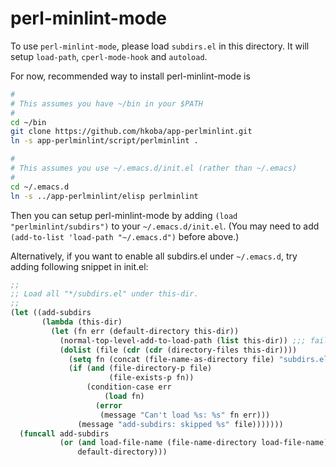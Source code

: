 perl-minlint-mode
====================

To use `perl-minlint-mode`, please load `subdirs.el` in this directory.
It will setup `load-path`, `cperl-mode-hook` and `autoload`.

For now, recommended way to install perl-minlint-mode is

```sh
#
# This assumes you have ~/bin in your $PATH
#
cd ~/bin
git clone https://github.com/hkoba/app-perlminlint.git
ln -s app-perlminlint/script/perlminlint .

#
# This assumes you use ~/.emacs.d/init.el (rather than ~/.emacs)
#
cd ~/.emacs.d
ln -s ../app-perlminlint/elisp perlminlint
```

Then you can setup perl-minlint-mode by adding `(load "perlminlint/subdirs")`
to your `~/.emacs.d/init.el`.
(You may need to add `(add-to-list 'load-path "~/.emacs.d")` before above.)

Alternatively, if you want to enable all subdirs.el under `~/.emacs.d`,
try adding following snippet in init.el:

```lisp
;;
;; Load all "*/subdirs.el" under this-dir.
;;
(let ((add-subdirs
       (lambda (this-dir)
         (let (fn err (default-directory this-dir))
           (normal-top-level-add-to-load-path (list this-dir)) ;;; fail safe.
           (dolist (file (cdr (cdr (directory-files this-dir))))
             (setq fn (concat (file-name-as-directory file) "subdirs.el"))
             (if (and (file-directory-p file)
                      (file-exists-p fn))
                 (condition-case err
                     (load fn)
                   (error
                    (message "Can't load %s: %s" fn err)))
               (message "add-subdirs: skipped %s" file)))))))
  (funcall add-subdirs
           (or (and load-file-name (file-name-directory load-file-name))
               default-directory)))
```
